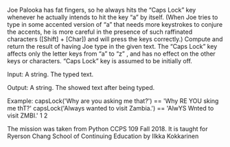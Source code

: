 Joe Palooka has fat fingers, so he always hits the “Caps Lock” key whenever he actually intends to hit the key “a” by itself. (When Joe tries to type in some accented version of “a” that needs more keystrokes to conjure the accents, he is more careful in the presence of such raffinated characters ([Shift] + [Char]) and will press the keys correctly.) Compute and return the result of having Joe type in the given text. The “Caps Lock” key affects only the letter keys from “a” to “z” , and has no effect on the other keys or characters. “Caps Lock” key is assumed to be initially off.

Input: A string. The typed text.

Output: A string. The showed text after being typed.

Example:
capsLock('Why are you asking me that?') == 'Why RE YOU sking me thT?'
capsLock('Always wanted to visit Zambia.') == 'AlwYS Wnted to visit ZMBI.'
1
2

The mission was taken from Python CCPS 109 Fall 2018. It is taught for Ryerson Chang School of Continuing Education by Ilkka Kokkarinen
